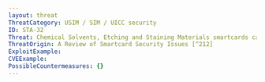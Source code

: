 ```yaml
---
layout: threat
ThreatCategory: USIM / SIM / UICC security
ID: STA-32
Threat: Chemical Solvents, Etching and Staining Materials smartcards can be de-layered and de-capsulated by etching materials. Etching dissolves the metal and silicon layers of the chip. Staining is an advanced etching technique that uses differences in etching speed to reveal subtle material differences that define the ones and zeroes in some ROM memories.
ThreatOrigin: A Review of Smartcard Security Issues [^212]
ExploitExample:
CVEExample:
PossibleCountermeasures: {}
---
```

